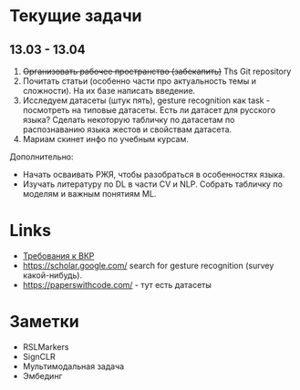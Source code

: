# Текущие задачи

## 13.03 - 13.04
1)  ~~Организовать рабочее пространство (забекапить)~~ Ths Git repository
2) Почитать статьи (особенно части про актуальность темы и сложности). На их базе написать введение.
3) Исследуем датасеты (штук пять), gesture recognition как task - посмотреть на типовые датасеты. Есть ли датасет для русского языка? Сделать некоторую табличку по датасетам по распознаванию языка жестов и свойствам датасета.
4) Мариам скинет инфо по учебным курсам.

Дополнительно:
* Начать осваивать РЖЯ, чтобы разобраться в особенностях языка.
* Изучать литературу по DL в части CV и NLP. Собрать табличку по моделям и важным понятиям ML.


# Links
* [Требования к ВКР](https://mipt.ru/docs/download.php?code=prikaz_ob_utverzhdenii_polozheniya_o_vypusknoy_kvalikafitsionnoy_rabote_studentov_mfti_49_1_ot_21_01)
* https://scholar.google.com/ search for gesture recognition (survey какой-нибудь).
* https://paperswithcode.com/ - тут есть датасеты

# Заметки
* RSLMarkers
* SignCLR
* Мультимодальная задача
* Эмбединг
